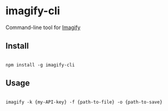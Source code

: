 # imagify-cli

Command-line tool for [Imagify](https://imagify.io/)

## Install

``` shell

npm install -g imagify-cli

```

## Usage

``` shell

imagify -k {my-API-key} -f {path-to-file} -o {path-to-save}

```
